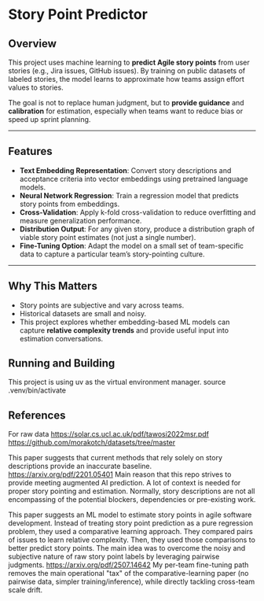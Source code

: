 # Story Point Predictor  

## Overview  
This project uses machine learning to **predict Agile story points** from user stories (e.g., Jira issues, GitHub issues). By training on public datasets of labeled stories, the model learns to approximate how teams assign effort values to stories.  

The goal is not to replace human judgment, but to **provide guidance** and **calibration** for estimation, especially when teams want to reduce bias or speed up sprint planning.  

---

## Features  
- **Text Embedding Representation**: Convert story descriptions and acceptance criteria into vector embeddings using pretrained language models.  
- **Neural Network Regression**: Train a regression model that predicts story points from embeddings.  
- **Cross-Validation**: Apply k-fold cross-validation to reduce overfitting and measure generalization performance.  
- **Distribution Output**: For any given story, produce a distribution graph of viable story point estimates (not just a single number).  
- **Fine-Tuning Option**: Adapt the model on a small set of team-specific data to capture a particular team’s story-pointing culture.  

---

## Why This Matters  
- Story points are subjective and vary across teams.  
- Historical datasets are small and noisy.  
- This project explores whether embedding-based ML models can capture **relative complexity trends** and provide useful input into estimation conversations.  

## Running and Building
This project is using uv as the virtual environment manager.
source .venv/bin/activate 


## References
For raw data
https://solar.cs.ucl.ac.uk/pdf/tawosi2022msr.pdf
https://github.com/morakotch/datasets/tree/master

This paper suggests that current methods that rely solely on story descriptions provide an inaccurate baseline.
https://arxiv.org/pdf/2201.05401
Main reason that this repo strives to provide meeting augmented AI prediction. A lot of context is needed for proper story pointing and estimation. 
Normally, story descriptions are not all encompassing of the potential blockers, dependencies or pre-existing work.

This paper suggests an ML model to estimate story points in agile software development.
Instead of treating story point prediction as a pure regression problem, they used a comparative learning approach.
They compared pairs of issues to learn relative complexity.
Then, they used those comparisons to better predict story points.
The main idea was to overcome the noisy and subjective nature of raw story point labels by leveraging pairwise judgments.
https://arxiv.org/pdf/2507.14642
My per-team fine-tuning path removes the main operational "tax" of the comparative-learning paper (no pairwise data, simpler training/inference), while directly tackling cross-team scale drift. 

